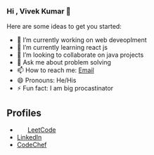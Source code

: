 ### Hi , Vivek Kumar 👋

Here are some ideas to get you started:

- 🔭 I’m currently working on web deveoplment
- 🌱 I’m currently learning react js
- 👯 I’m looking to collaborate on java projects
- 💬 Ask me about problem solving
- 📫 How to reach me: [Email](https://vivekumar175@gmail.com)
- 😄 Pronouns: He/His
- ⚡ Fun fact: I am big procastinator 

## Profiles


 - <img src="https://user-images.githubusercontent.com/65935002/138584736-e9eaaedf-acaa-4e65-9fcd-0b7f69633bb6.png" width="20" height="10"> [LeetCode](https://leetcode.com/vivekumar175/) 
 - [LinkedIn](https://www.linkedin.com/in/vivek-kumar-b670b11a1/)
 - [CodeChef](https://www.codechef.com/users/vivek_019) 


